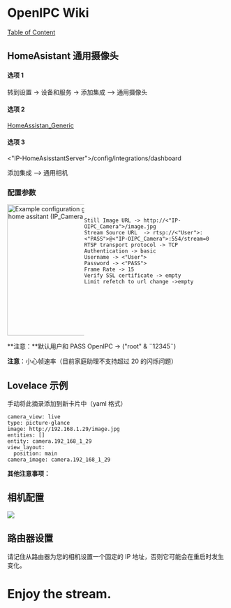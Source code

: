 # OpenIPC Wiki
[Table of Content](../README.zh.md)


## HomeAsistant 通用摄像头 
#### 选项 1 
转到设置 -> 设备和服务 -> 添加集成 --> 通用摄像头

#### 选项 2 
[HomeAssistan_Generic](https://my.home-assistant.io/redirect/config_flow_start/?domain=generic)

#### 选项 3 
<"IP-HomeAsisstantServer">/config/integrations/dashboard

添加集成 --> 通用相机

### 配置参数

<div style="display: flex;">
  <div style="max-width: 80%; overflow-x: auto;">
    <img src="../images/howto-streaming-homeassistant.png" alt="Example configuration generic camera home assitant (IP_Camera 192.168.1.29)" width="300"/>
  </div> 
  <div style="max-width: 80%; overflow-x: auto;">
    <pre>
      <code>
Still Image URL -> http://<"IP-OIPC_Camera">/image.jpg
Stream Source URL  -> rtsp://<"User">:<"PASS">@<"IP-OIPC_Camera">:554/stream=0
RTSP transport protocol -> TCP
Authentication -> basic
Username -> <"User">
Password -> <"PASS">
Frame Rate -> 15
Verify SSL certificate -> empty
Limit refetch to url change ->empty
      </code>
    </pre>
  </div>
</div>

**注意：**默认用户和 PASS OpenIPC -> ("root" & ¨12345¨)

**注意**：小心帧速率（目前家庭助理不支持超过 20 的闪烁问题）

## Lovelace 示例 
手动将此摘录添加到新卡片中（yaml 格式）
```
camera_view: live
type: picture-glance
image: http://192.168.1.29/image.jpg
entities: []
entity: camera.192_168_1_29
view_layout:
  position: main
camera_image: camera.192_168_1_29
```
**其他注意事项：**
## 相机配置 
![](../images/HA_CameraConfig.png)

## 路由器设置 
请记住从路由器为您的相机设置一个固定的 IP 地址，否则它可能会在重启时发生变化。



# Enjoy the stream.

